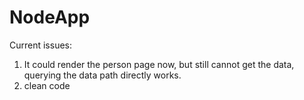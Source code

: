 # NodeApp

Current issues:

1. It could render the person page now, but still cannot get the data, querying the data path directly works.
1. clean code
